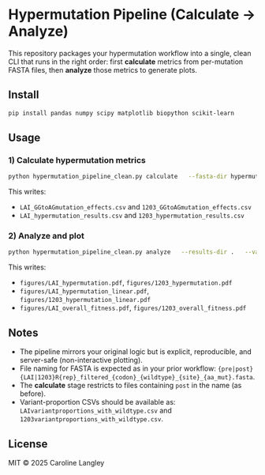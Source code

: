# Hypermutation Pipeline (Calculate → Analyze)

This repository packages your hypermutation workflow into a single, clean CLI that runs in the right order:
first **calculate** metrics from per-mutation FASTA files, then **analyze** those metrics to generate plots.

## Install
```bash
pip install pandas numpy scipy matplotlib biopython scikit-learn
```

## Usage

### 1) Calculate hypermutation metrics
```bash
python hypermutation_pipeline_clean.py calculate   --fasta-dir hypermutation/   --enrich-csv enrich_df.csv   --out-dir .   --lai-effects-csv LAI_GGtoAGmutation_effects.csv   --s1203-effects-csv 1203_GGtoAGmutation_effects.csv   --workers 22
```
This writes:
- `LAI_GGtoAGmutation_effects.csv` and `1203_GGtoAGmutation_effects.csv`
- `LAI_hypermutation_results.csv` and `1203_hypermutation_results.csv`

### 2) Analyze and plot
```bash
python hypermutation_pipeline_clean.py analyze   --results-dir .   --varprops-dir .   --out-dir figures
```
This writes:
- `figures/LAI_hypermutation.pdf`, `figures/1203_hypermutation.pdf`
- `figures/LAI_hypermutation_linear.pdf`, `figures/1203_hypermutation_linear.pdf`
- `figures/LAI_overall_fitness.pdf`, `figures/1203_overall_fitness.pdf`

## Notes
- The pipeline mirrors your original logic but is explicit, reproducible, and server-safe (non-interactive plotting).
- File naming for FASTA is expected as in your prior workflow: `{pre|post}{LAI|1203}R{rep}_filtered_{codon}_{wildtype}_{site}_{aa_mut}.fasta`.
- The **calculate** stage restricts to files containing `post` in the name (as before).
- Variant-proportion CSVs should be available as: `LAIvariantproportions_with_wildtype.csv` and `1203variantproportions_with_wildtype.csv`.

## License
MIT © 2025 Caroline Langley
